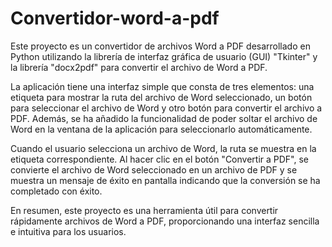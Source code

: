 # Convertidor-word-a-pdf
Este proyecto es un convertidor de archivos Word a PDF desarrollado en Python utilizando la librería de interfaz gráfica de usuario (GUI) "Tkinter" y la librería "docx2pdf" para convertir el archivo de Word a PDF.

La aplicación tiene una interfaz simple que consta de tres elementos: una etiqueta para mostrar la ruta del archivo de Word seleccionado, un botón para seleccionar el archivo de Word y otro botón para convertir el archivo a PDF. Además, se ha añadido la funcionalidad de poder soltar el archivo de Word en la ventana de la aplicación para seleccionarlo automáticamente.

Cuando el usuario selecciona un archivo de Word, la ruta se muestra en la etiqueta correspondiente. Al hacer clic en el botón "Convertir a PDF", se convierte el archivo de Word seleccionado en un archivo de PDF y se muestra un mensaje de éxito en pantalla indicando que la conversión se ha completado con éxito.

En resumen, este proyecto es una herramienta útil para convertir rápidamente archivos de Word a PDF, proporcionando una interfaz sencilla e intuitiva para los usuarios.
